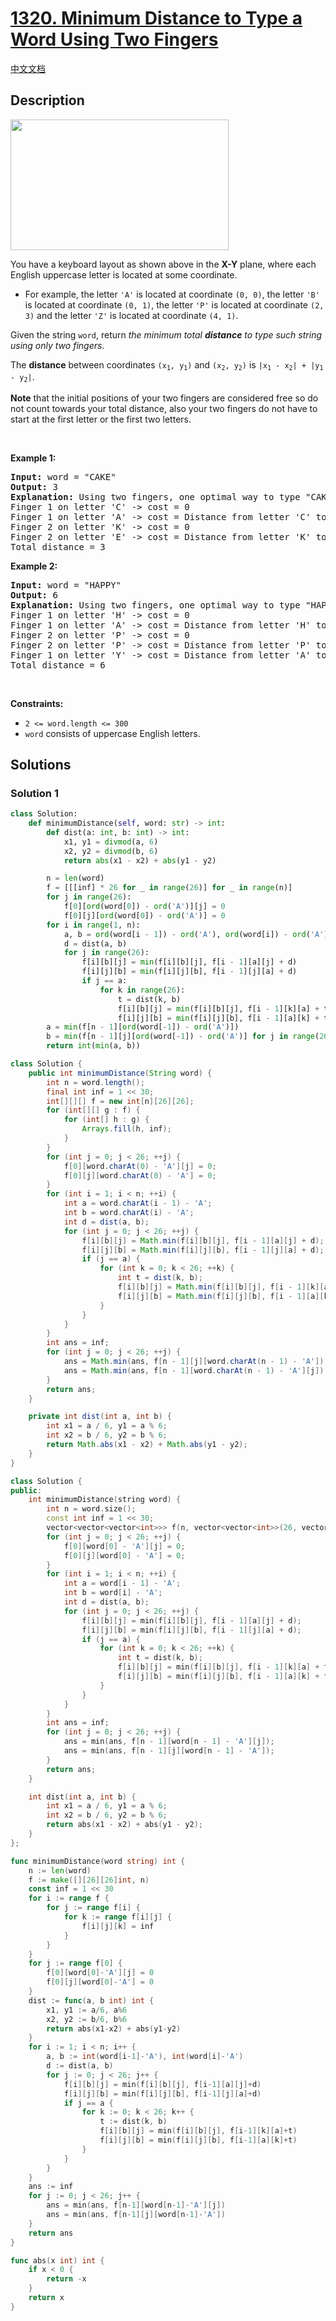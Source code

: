 # [1320. Minimum Distance to Type a Word Using Two Fingers](https://leetcode.com/problems/minimum-distance-to-type-a-word-using-two-fingers)

[中文文档](/solution/1300-1399/1320.Minimum%20Distance%20to%20Type%20a%20Word%20Using%20Two%20Fingers/README.md)

<!-- tags:String,Dynamic Programming -->

<!-- difficulty:Hard -->

## Description

<img alt="" src="https://fastly.jsdelivr.net/gh/doocs/leetcode@main/solution/1300-1399/1320.Minimum%20Distance%20to%20Type%20a%20Word%20Using%20Two%20Fingers/images/leetcode_keyboard.png" style="width: 349px; height: 209px;" />
<p>You have a keyboard layout as shown above in the <strong>X-Y</strong> plane, where each English uppercase letter is located at some coordinate.</p>

<ul>
	<li>For example, the letter <code>&#39;A&#39;</code> is located at coordinate <code>(0, 0)</code>, the letter <code>&#39;B&#39;</code> is located at coordinate <code>(0, 1)</code>, the letter <code>&#39;P&#39;</code> is located at coordinate <code>(2, 3)</code> and the letter <code>&#39;Z&#39;</code> is located at coordinate <code>(4, 1)</code>.</li>
</ul>

<p>Given the string <code>word</code>, return <em>the minimum total <strong>distance</strong> to type such string using only two fingers</em>.</p>

<p>The <strong>distance</strong> between coordinates <code>(x<sub>1</sub>, y<sub>1</sub>)</code> and <code>(x<sub>2</sub>, y<sub>2</sub>)</code> is <code>|x<sub>1</sub> - x<sub>2</sub>| + |y<sub>1</sub> - y<sub>2</sub>|</code>.</p>

<p><strong>Note</strong> that the initial positions of your two fingers are considered free so do not count towards your total distance, also your two fingers do not have to start at the first letter or the first two letters.</p>

<p>&nbsp;</p>
<p><strong class="example">Example 1:</strong></p>

<pre>
<strong>Input:</strong> word = &quot;CAKE&quot;
<strong>Output:</strong> 3
<strong>Explanation:</strong> Using two fingers, one optimal way to type &quot;CAKE&quot; is: 
Finger 1 on letter &#39;C&#39; -&gt; cost = 0 
Finger 1 on letter &#39;A&#39; -&gt; cost = Distance from letter &#39;C&#39; to letter &#39;A&#39; = 2 
Finger 2 on letter &#39;K&#39; -&gt; cost = 0 
Finger 2 on letter &#39;E&#39; -&gt; cost = Distance from letter &#39;K&#39; to letter &#39;E&#39; = 1 
Total distance = 3
</pre>

<p><strong class="example">Example 2:</strong></p>

<pre>
<strong>Input:</strong> word = &quot;HAPPY&quot;
<strong>Output:</strong> 6
<strong>Explanation:</strong> Using two fingers, one optimal way to type &quot;HAPPY&quot; is:
Finger 1 on letter &#39;H&#39; -&gt; cost = 0
Finger 1 on letter &#39;A&#39; -&gt; cost = Distance from letter &#39;H&#39; to letter &#39;A&#39; = 2
Finger 2 on letter &#39;P&#39; -&gt; cost = 0
Finger 2 on letter &#39;P&#39; -&gt; cost = Distance from letter &#39;P&#39; to letter &#39;P&#39; = 0
Finger 1 on letter &#39;Y&#39; -&gt; cost = Distance from letter &#39;A&#39; to letter &#39;Y&#39; = 4
Total distance = 6
</pre>

<p>&nbsp;</p>
<p><strong>Constraints:</strong></p>

<ul>
	<li><code>2 &lt;= word.length &lt;= 300</code></li>
	<li><code>word</code> consists of uppercase English letters.</li>
</ul>

## Solutions

### Solution 1

<!-- tabs:start -->

```python
class Solution:
    def minimumDistance(self, word: str) -> int:
        def dist(a: int, b: int) -> int:
            x1, y1 = divmod(a, 6)
            x2, y2 = divmod(b, 6)
            return abs(x1 - x2) + abs(y1 - y2)

        n = len(word)
        f = [[[inf] * 26 for _ in range(26)] for _ in range(n)]
        for j in range(26):
            f[0][ord(word[0]) - ord('A')][j] = 0
            f[0][j][ord(word[0]) - ord('A')] = 0
        for i in range(1, n):
            a, b = ord(word[i - 1]) - ord('A'), ord(word[i]) - ord('A')
            d = dist(a, b)
            for j in range(26):
                f[i][b][j] = min(f[i][b][j], f[i - 1][a][j] + d)
                f[i][j][b] = min(f[i][j][b], f[i - 1][j][a] + d)
                if j == a:
                    for k in range(26):
                        t = dist(k, b)
                        f[i][b][j] = min(f[i][b][j], f[i - 1][k][a] + t)
                        f[i][j][b] = min(f[i][j][b], f[i - 1][a][k] + t)
        a = min(f[n - 1][ord(word[-1]) - ord('A')])
        b = min(f[n - 1][j][ord(word[-1]) - ord('A')] for j in range(26))
        return int(min(a, b))
```

```java
class Solution {
    public int minimumDistance(String word) {
        int n = word.length();
        final int inf = 1 << 30;
        int[][][] f = new int[n][26][26];
        for (int[][] g : f) {
            for (int[] h : g) {
                Arrays.fill(h, inf);
            }
        }
        for (int j = 0; j < 26; ++j) {
            f[0][word.charAt(0) - 'A'][j] = 0;
            f[0][j][word.charAt(0) - 'A'] = 0;
        }
        for (int i = 1; i < n; ++i) {
            int a = word.charAt(i - 1) - 'A';
            int b = word.charAt(i) - 'A';
            int d = dist(a, b);
            for (int j = 0; j < 26; ++j) {
                f[i][b][j] = Math.min(f[i][b][j], f[i - 1][a][j] + d);
                f[i][j][b] = Math.min(f[i][j][b], f[i - 1][j][a] + d);
                if (j == a) {
                    for (int k = 0; k < 26; ++k) {
                        int t = dist(k, b);
                        f[i][b][j] = Math.min(f[i][b][j], f[i - 1][k][a] + t);
                        f[i][j][b] = Math.min(f[i][j][b], f[i - 1][a][k] + t);
                    }
                }
            }
        }
        int ans = inf;
        for (int j = 0; j < 26; ++j) {
            ans = Math.min(ans, f[n - 1][j][word.charAt(n - 1) - 'A']);
            ans = Math.min(ans, f[n - 1][word.charAt(n - 1) - 'A'][j]);
        }
        return ans;
    }

    private int dist(int a, int b) {
        int x1 = a / 6, y1 = a % 6;
        int x2 = b / 6, y2 = b % 6;
        return Math.abs(x1 - x2) + Math.abs(y1 - y2);
    }
}
```

```cpp
class Solution {
public:
    int minimumDistance(string word) {
        int n = word.size();
        const int inf = 1 << 30;
        vector<vector<vector<int>>> f(n, vector<vector<int>>(26, vector<int>(26, inf)));
        for (int j = 0; j < 26; ++j) {
            f[0][word[0] - 'A'][j] = 0;
            f[0][j][word[0] - 'A'] = 0;
        }
        for (int i = 1; i < n; ++i) {
            int a = word[i - 1] - 'A';
            int b = word[i] - 'A';
            int d = dist(a, b);
            for (int j = 0; j < 26; ++j) {
                f[i][b][j] = min(f[i][b][j], f[i - 1][a][j] + d);
                f[i][j][b] = min(f[i][j][b], f[i - 1][j][a] + d);
                if (j == a) {
                    for (int k = 0; k < 26; ++k) {
                        int t = dist(k, b);
                        f[i][b][j] = min(f[i][b][j], f[i - 1][k][a] + t);
                        f[i][j][b] = min(f[i][j][b], f[i - 1][a][k] + t);
                    }
                }
            }
        }
        int ans = inf;
        for (int j = 0; j < 26; ++j) {
            ans = min(ans, f[n - 1][word[n - 1] - 'A'][j]);
            ans = min(ans, f[n - 1][j][word[n - 1] - 'A']);
        }
        return ans;
    }

    int dist(int a, int b) {
        int x1 = a / 6, y1 = a % 6;
        int x2 = b / 6, y2 = b % 6;
        return abs(x1 - x2) + abs(y1 - y2);
    }
};
```

```go
func minimumDistance(word string) int {
	n := len(word)
	f := make([][26][26]int, n)
	const inf = 1 << 30
	for i := range f {
		for j := range f[i] {
			for k := range f[i][j] {
				f[i][j][k] = inf
			}
		}
	}
	for j := range f[0] {
		f[0][word[0]-'A'][j] = 0
		f[0][j][word[0]-'A'] = 0
	}
	dist := func(a, b int) int {
		x1, y1 := a/6, a%6
		x2, y2 := b/6, b%6
		return abs(x1-x2) + abs(y1-y2)
	}
	for i := 1; i < n; i++ {
		a, b := int(word[i-1]-'A'), int(word[i]-'A')
		d := dist(a, b)
		for j := 0; j < 26; j++ {
			f[i][b][j] = min(f[i][b][j], f[i-1][a][j]+d)
			f[i][j][b] = min(f[i][j][b], f[i-1][j][a]+d)
			if j == a {
				for k := 0; k < 26; k++ {
					t := dist(k, b)
					f[i][b][j] = min(f[i][b][j], f[i-1][k][a]+t)
					f[i][j][b] = min(f[i][j][b], f[i-1][a][k]+t)
				}
			}
		}
	}
	ans := inf
	for j := 0; j < 26; j++ {
		ans = min(ans, f[n-1][word[n-1]-'A'][j])
		ans = min(ans, f[n-1][j][word[n-1]-'A'])
	}
	return ans
}

func abs(x int) int {
	if x < 0 {
		return -x
	}
	return x
}
```

<!-- tabs:end -->

<!-- end -->
